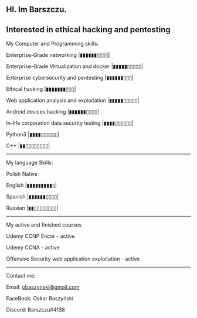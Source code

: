 HI. Im Barszczu.
-------------------------------------------------------------------------------------------------
Interested in ethical hacking and pentesting
-------------------------------------------------------------------------------------------------
My Computer and Programming skills:

Enterprise-Grade networking |▮▮▮▮▮▮▯▯▯▯|

Enterprise-Grade Virtualization and docker |▮▮▮▮▮▯▯▯▯▯|

Enterprise cybersecurity and pentesting |▮▮▮▮▮▮▯▯▯|

Ethical hacking |▮▮▮▮▮▮▮▯▯▯|

Web application analysis and exploitation |▮▮▮▮▮▯▯▯▯▯|

Android devices hacking |▮▮▮▮▮▮▯▯▯▯|

In-life corporation data security testing |▮▮▮▮▯▯▯▯▯▯|

Python3 |▮▮▮▮▯▯▯▯▯▯|

C++ |▮▮▯▯▯▯▯▯▯▯|


--------------------------------------------------------------------------------------------------

My language Skills:

Polish Native

English |▮▮▮▮▮▮▮▮▮▯|

Spanish |▮▮▮▮▮▮▯▯▯▯|

Russian |▮▮▯▯▯▯▯▯▯▯|

-----------------------------------------------------------------------------------------------------

My active and finished courses

Udemy CCNP Encor - active

Udemy CCNA - active

Offensive Security web application exploitation - active

---------------------------------------------------------------------------------------------------------

Contact me:

Email: obaszynski@gmail.com

FaceBook: Oskar Baszyński

Discord: Barszczu#4138
